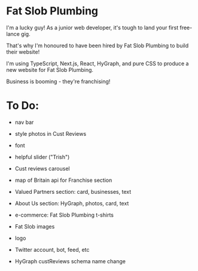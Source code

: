 # Fat Slob Plumbing

I'm a lucky guy! As a junior web developer, it's tough to land your first free-lance gig.

That's why I'm honoured to have been hired by Fat Slob Plumbing to build their website!

I'm using TypeScript, Next.js, React, HyGraph, and pure CSS to produce a new website for Fat Slob Plumbing.

Business is booming - they're franchising!

# To Do:

- nav bar

- style photos in Cust Reviews

- font

- helpful slider ("Trish")

- Cust reviews carousel

- map of Britain api for Franchise section

- Valued Partners section: card, businesses, text

- About Us section: HyGraph, photos, card, text

- e-commerce: Fat Slob Plumbing t-shirts

- Fat Slob images

- logo

- Twitter account, bot, feed, etc

- HyGraph custReviews schema name change
